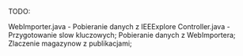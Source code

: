 TODO: 

WebImporter.java - Pobieranie danych z IEEExplore
Controller.java - Przygotowanie slow kluczowych; Pobieranie danych z WebImportera; Zlaczenie magazynow z publikacjami;

